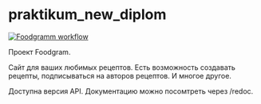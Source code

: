 # praktikum_new_diplom
[![Foodgramm workflow](https://github.com/Pohioki/foodgram-project-react/actions/workflows/main.yml/badge.svg)](https://github.com/Pohioki/foodgram-project-react/actions/workflows/main.yml)

Проект Foodgram.

Сайт для ваших любимых рецептов.
Есть возможность создавать рецепты, подписываться на авторов рецептов.
И многое другое.

Доступна версия API.
Документацию можно посомтреть через /redoc.
